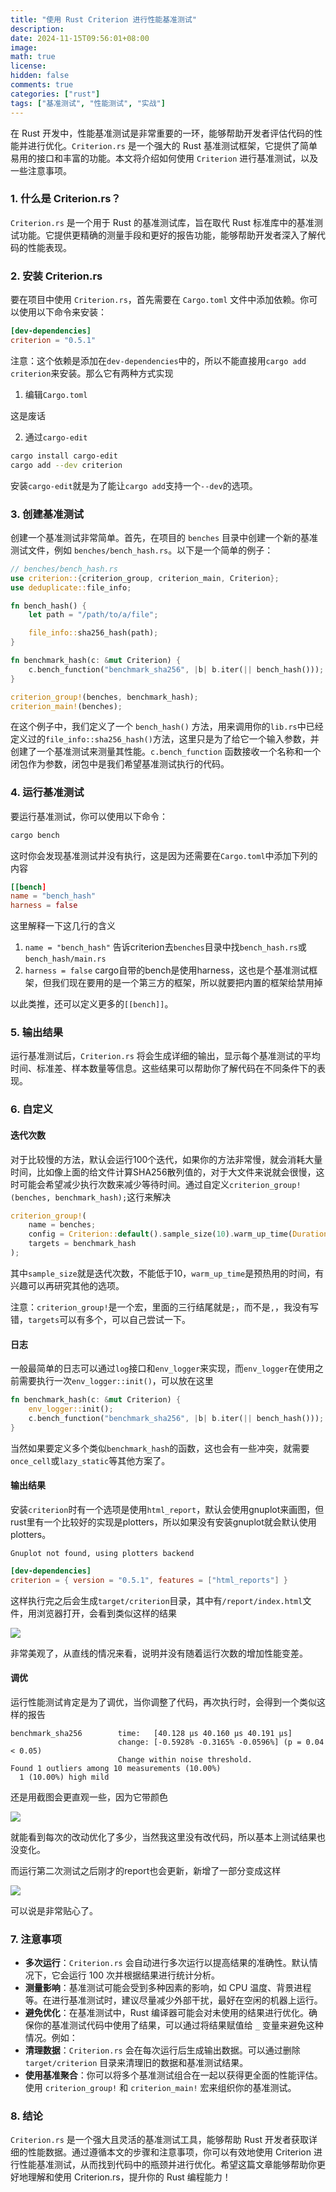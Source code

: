 ```yaml
---
title: "使用 Rust Criterion 进行性能基准测试"
description:
date: 2024-11-15T09:56:01+08:00
image:
math: true
license:
hidden: false
comments: true
categories: ["rust"]
tags: ["基准测试", "性能测试", "实战"]
---
```


在 Rust 开发中，性能基准测试是非常重要的一环，能够帮助开发者评估代码的性能并进行优化。`Criterion.rs` 是一个强大的 Rust 基准测试框架，它提供了简单易用的接口和丰富的功能。本文将介绍如何使用 `Criterion` 进行基准测试，以及一些注意事项。

### 1. 什么是 Criterion.rs？

`Criterion.rs` 是一个用于 Rust 的基准测试库，旨在取代 Rust 标准库中的基准测试功能。它提供更精确的测量手段和更好的报告功能，能够帮助开发者深入了解代码的性能表现。

### 2. 安装 Criterion.rs

要在项目中使用 `Criterion.rs`，首先需要在 `Cargo.toml` 文件中添加依赖。你可以使用以下命令来安装：

```toml
[dev-dependencies]
criterion = "0.5.1"
```

注意：这个依赖是添加在`dev-dependencies`中的，所以不能直接用`cargo add criterion`来安装。那么它有两种方式实现

1. 编辑`Cargo.toml`

这是废话

2. 通过`cargo-edit`

```bash
cargo install cargo-edit
cargo add --dev criterion
```

安装`cargo-edit`就是为了能让`cargo add`支持一个`--dev`的选项。

### 3. 创建基准测试

创建一个基准测试非常简单。首先，在项目的 `benches` 目录中创建一个新的基准测试文件，例如 `benches/bench_hash.rs`。以下是一个简单的例子：

```rust
// benches/bench_hash.rs
use criterion::{criterion_group, criterion_main, Criterion};
use deduplicate::file_info;

fn bench_hash() {
    let path = "/path/to/a/file";

    file_info::sha256_hash(path);
}

fn benchmark_hash(c: &mut Criterion) {
    c.bench_function("benchmark_sha256", |b| b.iter(|| bench_hash()));
}

criterion_group!(benches, benchmark_hash);
criterion_main!(benches);
```

在这个例子中，我们定义了一个 `bench_hash()` 方法，用来调用你的`lib.rs`中已经定义过的`file_info::sha256_hash()`方法，这里只是为了给它一个输入参数，并创建了一个基准测试来测量其性能。`c.bench_function` 函数接收一个名称和一个闭包作为参数，闭包中是我们希望基准测试执行的代码。

### 4. 运行基准测试

要运行基准测试，你可以使用以下命令：

```bash
cargo bench
```

这时你会发现基准测试并没有执行，这是因为还需要在`Cargo.toml`中添加下列的内容

```toml
[[bench]
name = "bench_hash"
harness = false
```

这里解释一下这几行的含义
1. `name = "bench_hash"` 告诉criterion去`benches`目录中找`bench_hash.rs`或`bench_hash/main.rs`
2. `harness = false` cargo自带的bench是使用harness，这也是个基准测试框架，但我们现在要用的是一个第三方的框架，所以就要把内置的框架给禁用掉

以此类推，还可以定义更多的`[[bench]]`。

### 5. 输出结果

运行基准测试后，`Criterion.rs` 将会生成详细的输出，显示每个基准测试的平均时间、标准差、样本数量等信息。这些结果可以帮助你了解代码在不同条件下的表现。

### 6. 自定义

#### 迭代次数

对于比较慢的方法，默认会运行100个迭代，如果你的方法非常慢，就会消耗大量时间，比如像上面的给文件计算SHA256散列值的，对于大文件来说就会很慢，这时可能会希望减少执行次数来减少等待时间。通过自定义`criterion_group!(benches, benchmark_hash);`这行来解决

```rust
criterion_group!(
    name = benches;
    config = Criterion::default().sample_size(10).warm_up_time(Duration::from_secs(20));
    targets = benchmark_hash
);
```

其中`sample_size`就是迭代次数，不能低于10，`warm_up_time`是预热用的时间，有兴趣可以再研究其他的选项。

注意：`criterion_group!`是一个宏，里面的三行结尾就是`;`，而不是`,`，我没有写错，`targets`可以有多个，可以自己尝试一下。

#### 日志

一般最简单的日志可以通过`log`接口和`env_logger`来实现，而`env_logger`在使用之前需要执行一次`env_logger::init()`，可以放在这里

```rust
fn benchmark_hash(c: &mut Criterion) {
    env_logger::init();
    c.bench_function("benchmark_sha256", |b| b.iter(|| bench_hash()));
}
```

当然如果要定义多个类似`benchmark_hash`的函数，这也会有一些冲突，就需要`once_cell`或`lazy_static`等其他方案了。

#### 输出结果

安装`criterion`时有一个选项是使用`html_report`，默认会使用gnuplot来画图，但rust里有一个比较好的实现是plotters，所以如果没有安装gnuplot就会默认使用plotters。

```
Gnuplot not found, using plotters backend
```

```toml
[dev-dependencies]
criterion = { version = "0.5.1", features = ["html_reports"] }
```

这样执行完之后会生成`target/criterion`目录，其中有`/report/index.html`文件，用浏览器打开，会看到类似这样的结果

![](../images/rust/criterion_plotters_report.png)

非常美观了，从直线的情况来看，说明并没有随着运行次数的增加性能变差。

#### 调优

运行性能测试肯定是为了调优，当你调整了代码，再次执行时，会得到一个类似这样的报告

```
benchmark_sha256        time:   [40.128 µs 40.160 µs 40.191 µs]
                        change: [-0.5928% -0.3165% -0.0596%] (p = 0.04 < 0.05)
                        Change within noise threshold.
Found 1 outliers among 10 measurements (10.00%)
  1 (10.00%) high mild
```

还是用截图会更直观一些，因为它带颜色

![](../images/rust/comparison.png)

就能看到每次的改动优化了多少，当然我这里没有改代码，所以基本上测试结果也没变化。

而运行第二次测试之后刚才的report也会更新，新增了一部分变成这样

![](../images/rust/bench_comparison.png)

可以说是非常贴心了。

### 7. 注意事项

- **多次运行**：`Criterion.rs` 会自动进行多次运行以提高结果的准确性。默认情况下，它会运行 100 次并根据结果进行统计分析。
- **测量影响**：基准测试可能会受到多种因素的影响，如 CPU 温度、背景进程等。在进行基准测试时，建议尽量减少外部干扰，最好在空闲的机器上运行。
- **避免优化**：在基准测试中，Rust 编译器可能会对未使用的结果进行优化。确保你的基准测试代码中使用了结果，可以通过将结果赋值给 `_` 变量来避免这种情况。例如：
- **清理数据**：`Criterion.rs` 会在每次运行后生成输出数据。可以通过删除 `target/criterion` 目录来清理旧的数据和基准测试结果。
- **使用基准聚合**：你可以将多个基准测试组合在一起以获得更全面的性能评估。使用 `criterion_group!` 和 `criterion_main!` 宏来组织你的基准测试。

### 8. 结论

`Criterion.rs` 是一个强大且灵活的基准测试工具，能够帮助 Rust 开发者获取详细的性能数据。通过遵循本文的步骤和注意事项，你可以有效地使用 Criterion 进行性能基准测试，从而找到代码中的瓶颈并进行优化。希望这篇文章能够帮助你更好地理解和使用 Criterion.rs，提升你的 Rust 编程能力！
